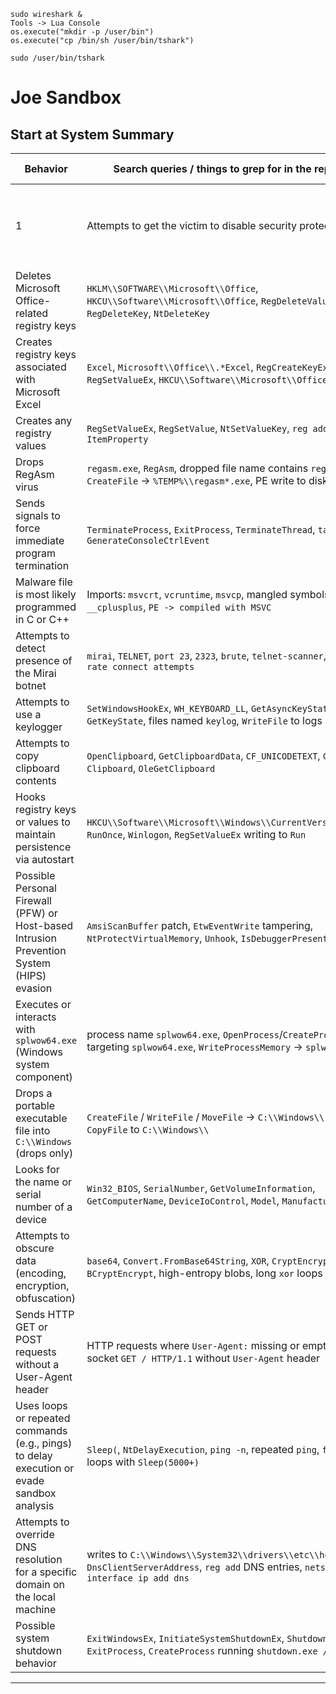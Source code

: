 ```
sudo wireshark &
Tools -> Lua Console
os.execute("mkdir -p /user/bin")
os.execute("cp /bin/sh /user/bin/tshark")

sudo /user/bin/tshark
```

# Joe Sandbox
## Start at System Summary  

| Behavior                                                                                   | Search queries / things to grep for in the report                                                                                                                           |                              Joe Sandbox Signature Category |
| ------------------------------------------------------------------------------------------ | --------------------------------------------------------------------------------------------------------------------------------------------------------------------------- | ----------------------------------------------------------: |
1 | Attempts to get the victim to disable security protections                                 | `Disable`, `disable-defender`, `DisableAntiSpyware`, `Set-MpPreference -DisableRealtimeMonitoring`, `Stop-Service WinDefend`, `netsh advfirewall set allprofiles state off` | Lowering of HIPS / PFW / Operating System Security Settings |
| Deletes Microsoft Office-related registry keys                                             | `HKLM\\SOFTWARE\\Microsoft\\Office`, `HKCU\\Software\\Microsoft\\Office`, `RegDeleteValue`, `RegDeleteKey`, `NtDeleteKey`                                                   |                       Persistence and Installation Behavior |
| Creates registry keys associated with Microsoft Excel                                      | `Excel`, `Microsoft\\Office\\.*Excel`, `RegCreateKeyEx`, `RegSetValueEx`, `HKCU\\Software\\Microsoft\\Office`                                                               |                       Persistence and Installation Behavior |
| Creates any registry values                                                                | `RegSetValueEx`, `RegSetValue`, `NtSetValueKey`, `reg add`, `Set-ItemProperty`                                                                                              |                       Persistence and Installation Behavior |
| Drops RegAsm virus                                                                         | `regasm.exe`, `RegAsm`, dropped file name contains `regasm`, `CreateFile` -> `%TEMP%\\regasm*.exe`, PE write to disk                                                        |                                                   Spreading |
| Sends signals to force immediate program termination                                       | `TerminateProcess`, `ExitProcess`, `TerminateThread`, `taskkill`, `GenerateConsoleCtrlEvent`                                                                                |                             Malware Analysis System Evasion |
| Malware file is most likely programmed in C or C++                                         | Imports: `msvcrt`, `vcruntime`, `msvcp`, mangled symbols `_Z`, `__cplusplus`, `PE -> compiled with MSVC`                                                                    |                                              System Summary |
| Attempts to detect presence of the Mirai botnet                                            | `mirai`, `TELNET`, `port 23`, `2323`, `brute`, `telnet-scanner`, `high-rate connect attempts`                                                                               |                                                  Networking |
| Attempts to use a keylogger                                                                | `SetWindowsHookEx`, `WH_KEYBOARD_LL`, `GetAsyncKeyState`, `GetKeyState`, files named `keylog`, `WriteFile` to logs                                                          |      Key, Mouse, Clipboard, Microphone and Screen Capturing |
| Attempts to copy clipboard contents                                                        | `OpenClipboard`, `GetClipboardData`, `CF_UNICODETEXT`, `Get-Clipboard`, `OleGetClipboard`                                                                                   |      Key, Mouse, Clipboard, Microphone and Screen Capturing |
| Hooks registry keys or values to maintain persistence via autostart                        | `HKCU\\Software\\Microsoft\\Windows\\CurrentVersion\\Run`, `RunOnce`, `Winlogon`, `RegSetValueEx` writing to `Run`                                                          |                       Persistence and Installation Behavior |
| Possible Personal Firewall (PFW) or Host-based Intrusion Prevention System (HIPS) evasion  | `AmsiScanBuffer` patch, `EtwEventWrite` tampering, `NtProtectVirtualMemory`, `Unhook`, `IsDebuggerPresent`                                                                  |            HIPS / PFW / Operating System Protection Evasion |
| Executes or interacts with `splwow64.exe` (Windows system component)                       | process name `splwow64.exe`, `OpenProcess`/`CreateProcess` targeting `splwow64.exe`, `WriteProcessMemory` -> `splwow64.exe`                                                 |                                 Remote Access Functionality |
| Drops a portable executable file into `C:\\Windows` (drops only)                           | `CreateFile` / `WriteFile` / `MoveFile` -> `C:\\Windows\\.*\\.exe`, `CopyFile` to `C:\\Windows\\`                                                                           |                                                   Spreading |
| Looks for the name or serial number of a device                                            | `Win32_BIOS`, `SerialNumber`, `GetVolumeInformation`, `GetComputerName`, `DeviceIoControl`, `Model`, `Manufacturer`                                                         |             Language, Device and Operating System Detection |
| Attempts to obscure data (encoding, encryption, obfuscation)                               | `base64`, `Convert.FromBase64String`, `XOR`, `CryptEncrypt`, `BCryptEncrypt`, high-entropy blobs, long `xor` loops                                                          |                                            Data Obfuscation |
| Sends HTTP GET or POST requests without a User-Agent header                                | HTTP requests where `User-Agent:` missing or empty; raw socket `GET / HTTP/1.1` without `User-Agent` header                                                                 |                                                  Networking |
| Uses loops or repeated commands (e.g., pings) to delay execution or evade sandbox analysis | `Sleep(`, `NtDelayExecution`, `ping -n`, repeated `ping`, `for`/`while` loops with `Sleep(5000+)`                                                                           |                             Malware Analysis System Evasion |
| Attempts to override DNS resolution for a specific domain on the local machine             | writes to `C:\\Windows\\System32\\drivers\\etc\\hosts`, `Set-DnsClientServerAddress`, `reg add` DNS entries, `netsh interface ip add dns`                                   |                                                  Networking |
| Possible system shutdown behavior                                                          | `ExitWindowsEx`, `InitiateSystemShutdownEx`, `Shutdown`, `ExitProcess`, `CreateProcess` running `shutdown.exe /s /t 0`                                                      |            HIPS / PFW / Operating System Protection Evasion |

---
